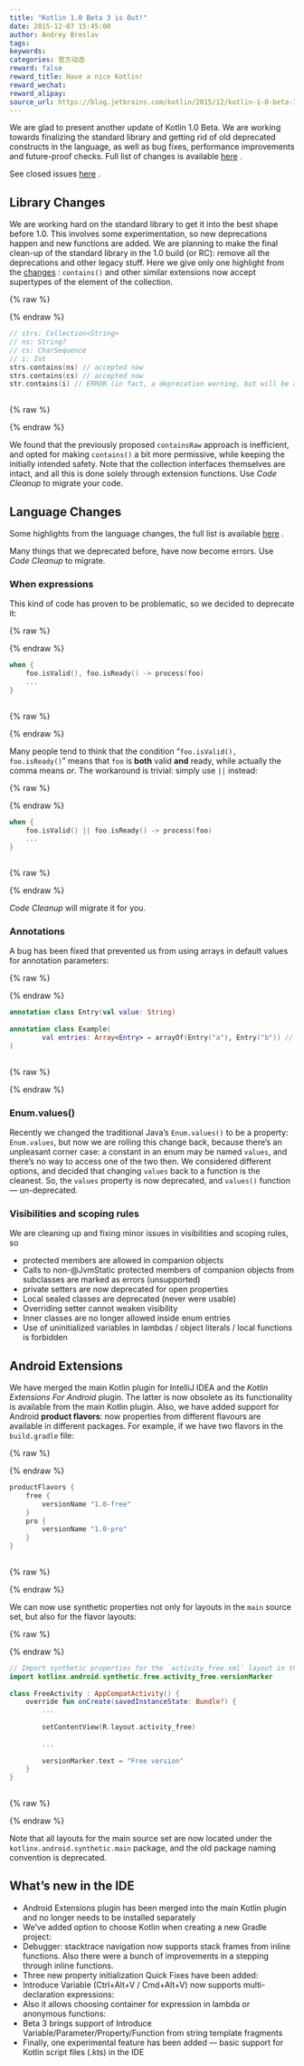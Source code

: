 ```yaml
---
title: "Kotlin 1.0 Beta 3 is Out!"
date: 2015-12-07 15:45:00
author: Andrey Breslav
tags:
keywords:
categories: 官方动态
reward: false
reward_title: Have a nice Kotlin!
reward_wechat:
reward_alipay:
source_url: https://blog.jetbrains.com/kotlin/2015/12/kotlin-1-0-beta-3-is-out/
---
```


We are glad to present another update of Kotlin 1.0 Beta. We are working towards finalizing the standard library and getting rid of old deprecated constructs in the language, as well as bug fixes, performance improvements and future-proof checks.
Full list of changes is available  [here](https://youtrack.jetbrains.com/issues/KT?q=%23Major+%23Critical+%23Resolved+-Obsolete+-%7BEclipse+Plugin%7D+resolved+date%3A+2015-11-16+..+2015-11-30) .<br/>

See closed issues  [here](https://youtrack.jetbrains.com/issues/KT?q=%23Major+%23Critical+%23Resolved+-Obsolete+-%7BEclipse+Plugin%7D+resolved+date%3A+2015-11-16+..+2015-11-30) .<span id="more-3263"></span>
## Library Changes

We are working hard on the standard library to get it into the best shape before 1.0. This involves some experimentation, so new deprecations happen and new functions are added. We are planning to make the final clean-up of the standard library in the 1.0 build (or RC): remove all the deprecations and other legacy stuff.
Here we give only one highlight from the  [changes](https://github.com/JetBrains/kotlin/releases/tag/build-1.0.0-beta-3595) : <code>contains()</code> and other similar extensions now accept supertypes of the element of the collection.

{% raw %}
<p></p>
{% endraw %}

```kotlin
// strs: Collection<String>
// ns: String?
// cs: CharSequence
// i: Int
strs.contains(ns) // accepted now
strs.contains(cs) // accepted now
str.contains(i) // ERROR (in fact, a deprecation warning, but will be an error soon)
 
```

{% raw %}
<p></p>
{% endraw %}

We found that the previously proposed <code>containsRaw</code> approach is inefficient, and opted for making <code>contains()</code> a bit more permissive, while keeping the initially intended safety. Note that the collection interfaces themselves are intact, and all this is done solely through extension functions. Use <em>Code Cleanup</em> to migrate your code.
## Language Changes

Some highlights from the language changes, the full list is available  [here](https://github.com/JetBrains/kotlin/releases/tag/build-1.0.0-beta-3595) .<br/>

Many things that we deprecated before, have now become errors. Use <em>Code Cleanup</em> to migrate.
### When expressions

This kind of code has proven to be problematic, so we decided to deprecate it:

{% raw %}
<p></p>
{% endraw %}

```kotlin
when {
    foo.isValid(), foo.isReady() -> process(foo)
    ...
}
 
```

{% raw %}
<p></p>
{% endraw %}

Many people tend to think that the condition “<code>foo.isValid(), foo.isReady()</code>” means that <code>foo</code> is <strong>both</strong> valid <strong>and</strong> ready, while actually the comma means <em>or</em>. The workaround is trivial: simply use <code>||</code> instead:

{% raw %}
<p></p>
{% endraw %}

```kotlin
when {
    foo.isValid() || foo.isReady() -> process(foo)
    ...
}
 
```

{% raw %}
<p></p>
{% endraw %}

<em>Code Cleanup</em> will migrate it for you.
### Annotations

A bug has been fixed that prevented us from using arrays in default values for annotation parameters:

{% raw %}
<p></p>
{% endraw %}

```kotlin
annotation class Entry(val value: String)
 
annotation class Example(
        val entries: Array<Entry> = arrayOf(Entry("a"), Entry("b")) // OK now
)
 
```

{% raw %}
<p></p>
{% endraw %}

### Enum.values()

Recently we changed the traditional Java’s <code>Enum.values()</code> to be a property: <code>Enum.values</code>, but now we are rolling this change back, because there’s an unpleasant corner case: a constant in an enum may be named <code>values</code>, and there’s no way to access one of the two then. We considered different options, and decided that changing <code>values</code> back to a function is the cleanest.
So, the <code>values</code> property is now deprecated, and <code>values()</code> function — un-deprecated.
### Visibilities and scoping rules

We are cleaning up and fixing minor issues in visibilities and scoping rules, so

* protected members are allowed in companion objects
* Calls to non-@JvmStatic protected members of companion objects from subclasses are marked as errors (unsupported)
* private setters are now deprecated for open properties
* Local sealed classes are deprecated (never were usable)
* Overriding setter cannot weaken visibility
* Inner classes are no longer allowed inside enum entries
* Use of uninitialized variables in lambdas / object literals / local functions is forbidden

## Android Extensions

We have merged the main Kotlin plugin for IntelliJ IDEA and the <em>Kotlin Extensions For Android</em> plugin. The latter is now obsolete as its functionality is available from the main Kotlin plugin.
Also, we have added support for Android <strong>product flavors</strong>: now properties from different flavours are available in different packages.
For example, if we have two flavors in the <code>build.gradle</code> file:

{% raw %}
<p></p>
{% endraw %}

```kotlin
productFlavors {
    free {
        versionName "1.0-free"
    }
    pro {
        versionName "1.0-pro"
    }
}
 
```

{% raw %}
<p></p>
{% endraw %}

We can now use synthetic properties not only for layouts in the <code>main</code> source set, but also for the flavor layouts:

{% raw %}
<p></p>
{% endraw %}

```kotlin
// Import synthetic properties for the `activity_free.xml` layout in the `free` flavor
import kotlinx.android.synthetic.free.activity_free.versionMarker
 
class FreeActivity : AppCompatActivity() {
    override fun onCreate(savedInstanceState: Bundle?) {
        ...
 
        setContentView(R.layout.activity_free)
 
        ...
 
        versionMarker.text = "Free version"
    }
}
 
```

{% raw %}
<p></p>
{% endraw %}

Note that all layouts for the main source set are now located under the <code>kotlinx.android.synthetic.main</code> package, and the old package naming convention is deprecated.
## What’s new in the IDE


* Android Extensions plugin has been merged into the main Kotlin plugin and no longer needs to be installed separately
* We’ve added option to choose Kotlin when creating a new Gradle project:
* Debugger: stacktrace navigation now supports stack frames from inline functions. Also there were a bunch of improvements in a stepping through inline functions.
* Three new property initialization Quick Fixes have been added:
* Introduce Variable (Ctrl+Alt+V / Cmd+Alt+V) now supports multi-declaration expressions:
* Also it allows choosing container for expression in lambda or anonymous functions:
* Beta 3 brings support of Introduce Variable/Parameter/Property/Function from string template fragments
* Finally, one experimental feature has been added — basic support for Kotlin script files (.kts) in the IDE

